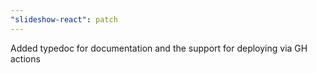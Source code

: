 ```yaml
---
"slideshow-react": patch
---
```


Added typedoc for documentation and the support for deploying via GH actions
